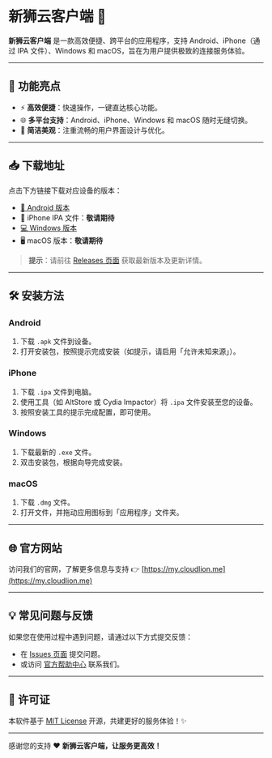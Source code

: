 # 新狮云客户端 🚀

**新狮云客户端** 是一款高效便捷、跨平台的应用程序，支持 Android、iPhone（通过 IPA 文件）、Windows 和 macOS，旨在为用户提供极致的连接服务体验。

---

## 🌟 功能亮点

- ⚡ **高效便捷**：快速操作，一键直达核心功能。
- 🌐 **多平台支持**：Android、iPhone、Windows 和 macOS 随时无缝切换。
- 🎨 **简洁美观**：注重流畅的用户界面设计与优化。

---

## 📥 下载地址

点击下方链接下载对应设备的版本：

- [📱 Android 版本](https://github.com/cloudlion-me/cloudlion/releases)
- 🍎 iPhone IPA 文件：**敬请期待**
- [💻 Windows 版本](https://github.com/cloudlion-me/cloudlion/releases)
- 🖥️ macOS 版本：**敬请期待**

> **提示**：请前往 [Releases 页面](https://github.com/cloudlion-me/cloudlion/releases) 获取最新版本及更新详情。

---

## 🛠️ 安装方法

### Android
1. 下载 `.apk` 文件到设备。
2. 打开安装包，按照提示完成安装（如提示，请启用「允许未知来源」）。

### iPhone
1. 下载 `.ipa` 文件到电脑。
2. 使用工具（如 AltStore 或 Cydia Impactor）将 `.ipa` 文件安装至您的设备。
3. 按照安装工具的提示完成配置，即可使用。

### Windows
1. 下载最新的 `.exe` 文件。
2. 双击安装包，根据向导完成安装。

### macOS
1. 下载 `.dmg` 文件。
2. 打开文件，并拖动应用图标到「应用程序」文件夹。

---

## 🌐 官方网站

访问我们的官网，了解更多信息与支持 👉 [https://my.cloudlion.me](https://my.cloudlion.me)

---

## 💡 常见问题与反馈

如果您在使用过程中遇到问题，请通过以下方式提交反馈：

- 在 [Issues 页面](https://github.com/cloudlion-me/cloudlion/issues) 提交问题。
- 或访问 [官方帮助中心](https://my.cloudlion.me) 联系我们。

---

## 📜 许可证

本软件基于 [MIT License](LICENSE) 开源，共建更好的服务体验！✨

---

感谢您的支持 ❤️ **新狮云客户端，让服务更高效！**
